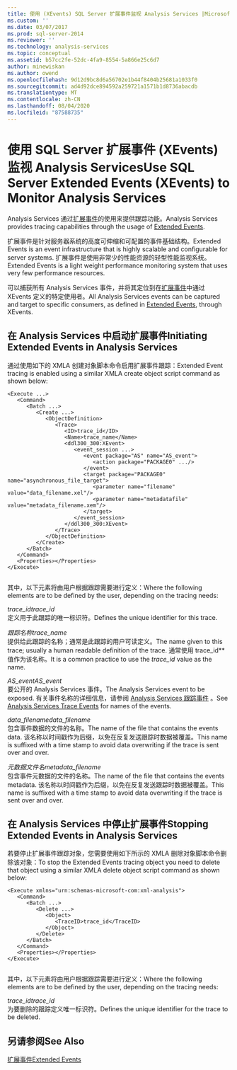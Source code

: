 ```yaml
---
title: 使用 (XEvents) SQL Server 扩展事件监视 Analysis Services |Microsoft Docs
ms.custom: ''
ms.date: 03/07/2017
ms.prod: sql-server-2014
ms.reviewer: ''
ms.technology: analysis-services
ms.topic: conceptual
ms.assetid: b57cc2fe-52dc-4fa9-8554-5a866e25c6d7
author: minewiskan
ms.author: owend
ms.openlocfilehash: 9d12d9bc8d6a56702e1b44f8404b25681a1033f0
ms.sourcegitcommit: ad4d92dce894592a259721a1571b1d8736abacdb
ms.translationtype: MT
ms.contentlocale: zh-CN
ms.lasthandoff: 08/04/2020
ms.locfileid: "87588735"
---
```

# <a name="use-sql-server-extended-events-xevents-to-monitor-analysis-services"></a><span data-ttu-id="76202-102">使用 SQL Server 扩展事件 (XEvents) 监视 Analysis Services</span><span class="sxs-lookup"><span data-stu-id="76202-102">Use SQL Server Extended Events (XEvents) to Monitor Analysis Services</span></span>
  <span data-ttu-id="76202-103">Analysis Services 通过[扩展事件](../../relational-databases/extended-events/extended-events.md)的使用来提供跟踪功能。</span><span class="sxs-lookup"><span data-stu-id="76202-103">Analysis Services provides tracing capabilities through the usage of [Extended Events](../../relational-databases/extended-events/extended-events.md).</span></span>  
  
 <span data-ttu-id="76202-104">扩展事件是针对服务器系统的高度可伸缩和可配置的事件基础结构。</span><span class="sxs-lookup"><span data-stu-id="76202-104">Extended Events is an event infrastructure that is highly scalable and configurable for server systems.</span></span> <span data-ttu-id="76202-105">扩展事件是使用非常少的性能资源的轻型性能监视系统。</span><span class="sxs-lookup"><span data-stu-id="76202-105">Extended Events is a light weight performance monitoring system that uses very few performance resources.</span></span>  
  
 <span data-ttu-id="76202-106">可以捕获所有 Analysis Services 事件，并将其定位到在[扩展事件](../../relational-databases/extended-events/extended-events.md)中通过 XEvents 定义的特定使用者。</span><span class="sxs-lookup"><span data-stu-id="76202-106">All Analysis Services events can be captured and target to specific consumers, as defined in [Extended Events](../../relational-databases/extended-events/extended-events.md), through XEvents.</span></span>  
  
## <a name="initiating-extended-events-in-analysis-services"></a><span data-ttu-id="76202-107">在 Analysis Services 中启动扩展事件</span><span class="sxs-lookup"><span data-stu-id="76202-107">Initiating Extended Events in Analysis Services</span></span>  
 <span data-ttu-id="76202-108">通过使用如下的 XMLA 创建对象脚本命令启用扩展事件跟踪：</span><span class="sxs-lookup"><span data-stu-id="76202-108">Extended Event tracing is enabled using a similar XMLA create object script command as shown below:</span></span>  
  
```  
<Execute ...>  
   <Command>  
      <Batch ...>  
         <Create ...>  
            <ObjectDefinition>  
               <Trace>  
                  <ID>trace_id</ID>  
                  <Name>trace_name</Name>  
                  <ddl300_300:XEvent>  
                     <event_session ...>  
                        <event package="AS" name="AS_event">  
                           <action package="PACKAGE0" .../>  
                        </event>  
                        <target package="PACKAGE0" name="asynchronous_file_target">  
                           <parameter name="filename" value="data_filename.xel"/>  
                           <parameter name="metadatafile" value="metadata_filename.xem"/>  
                        </target>  
                     </event_session>  
                  </ddl300_300:XEvent>  
               </Trace>  
            </ObjectDefinition>  
         </Create>  
      </Batch>  
   </Command>  
   <Properties></Properties>  
</Execute>  
  
```  
  
 <span data-ttu-id="76202-109">其中，以下元素将由用户根据跟踪需要进行定义：</span><span class="sxs-lookup"><span data-stu-id="76202-109">Where the following elements are to be defined by the user, depending on the tracing needs:</span></span>  
  
 <span data-ttu-id="76202-110">*trace_id*</span><span class="sxs-lookup"><span data-stu-id="76202-110">*trace_id*</span></span>  
 <span data-ttu-id="76202-111">定义用于此跟踪的唯一标识符。</span><span class="sxs-lookup"><span data-stu-id="76202-111">Defines the unique identifier for this trace.</span></span>  
  
 <span data-ttu-id="76202-112">*跟踪名称*</span><span class="sxs-lookup"><span data-stu-id="76202-112">*trace_name*</span></span>  
 <span data-ttu-id="76202-113">提供给此跟踪的名称；通常是此跟踪的用户可读定义。</span><span class="sxs-lookup"><span data-stu-id="76202-113">The name given to this trace; usually a human readable definition of the trace.</span></span> <span data-ttu-id="76202-114">通常使用 trace_id\*\* 值作为该名称。</span><span class="sxs-lookup"><span data-stu-id="76202-114">It is a common practice to use the *trace_id* value as the name.</span></span>  
  
 <span data-ttu-id="76202-115">*AS_event*</span><span class="sxs-lookup"><span data-stu-id="76202-115">*AS_event*</span></span>  
 <span data-ttu-id="76202-116">要公开的 Analysis Services 事件。</span><span class="sxs-lookup"><span data-stu-id="76202-116">The Analysis Services event to be exposed.</span></span> <span data-ttu-id="76202-117">有关事件名称的详细信息，请参阅 [Analysis Services 跟踪事件](https://docs.microsoft.com/bi-reference/trace-events/analysis-services-trace-events) 。</span><span class="sxs-lookup"><span data-stu-id="76202-117">See [Analysis Services Trace Events](https://docs.microsoft.com/bi-reference/trace-events/analysis-services-trace-events) for names of the events.</span></span>  
  
 <span data-ttu-id="76202-118">*data_filename*</span><span class="sxs-lookup"><span data-stu-id="76202-118">*data_filename*</span></span>  
 <span data-ttu-id="76202-119">包含事件数据的文件的名称。</span><span class="sxs-lookup"><span data-stu-id="76202-119">The name of the file that contains the events data.</span></span> <span data-ttu-id="76202-120">该名称以时间戳作为后缀，以免在反复发送跟踪时数据被覆盖。</span><span class="sxs-lookup"><span data-stu-id="76202-120">This name is suffixed with a time stamp to avoid data overwriting if the trace is sent over and over.</span></span>  
  
 <span data-ttu-id="76202-121">*元数据文件名*</span><span class="sxs-lookup"><span data-stu-id="76202-121">*metadata_filename*</span></span>  
 <span data-ttu-id="76202-122">包含事件元数据的文件的名称。</span><span class="sxs-lookup"><span data-stu-id="76202-122">The name of the file that contains the events metadata.</span></span> <span data-ttu-id="76202-123">该名称以时间戳作为后缀，以免在反复发送跟踪时数据被覆盖。</span><span class="sxs-lookup"><span data-stu-id="76202-123">This name is suffixed with a time stamp to avoid data overwriting if the trace is sent over and over.</span></span>  
  
## <a name="stopping-extended-events-in-analysis-services"></a><span data-ttu-id="76202-124">在 Analysis Services 中停止扩展事件</span><span class="sxs-lookup"><span data-stu-id="76202-124">Stopping Extended Events in Analysis Services</span></span>  
 <span data-ttu-id="76202-125">若要停止扩展事件跟踪对象，您需要使用如下所示的 XMLA 删除对象脚本命令删除该对象：</span><span class="sxs-lookup"><span data-stu-id="76202-125">To stop the Extended Events tracing object you need to delete that object using a similar XMLA delete object script command as shown below:</span></span>  
  
```  
<Execute xmlns="urn:schemas-microsoft-com:xml-analysis">  
   <Command>  
      <Batch ...>  
         <Delete ...>  
            <Object>  
               <TraceID>trace_id</TraceID>  
            </Object>  
         </Delete>  
      </Batch>  
   </Command>  
   <Properties></Properties>  
</Execute>  
  
```  
  
 <span data-ttu-id="76202-126">其中，以下元素将由用户根据跟踪需要进行定义：</span><span class="sxs-lookup"><span data-stu-id="76202-126">Where the following elements are to be defined by the user, depending on the tracing needs:</span></span>  
  
 <span data-ttu-id="76202-127">*trace_id*</span><span class="sxs-lookup"><span data-stu-id="76202-127">*trace_id*</span></span>  
 <span data-ttu-id="76202-128">为要删除的跟踪定义唯一标识符。</span><span class="sxs-lookup"><span data-stu-id="76202-128">Defines the unique identifier for the trace to be deleted.</span></span>  
  
## <a name="see-also"></a><span data-ttu-id="76202-129">另请参阅</span><span class="sxs-lookup"><span data-stu-id="76202-129">See Also</span></span>  
 [<span data-ttu-id="76202-130">扩展事件</span><span class="sxs-lookup"><span data-stu-id="76202-130">Extended Events</span></span>](../../relational-databases/extended-events/extended-events.md)  
  
  
